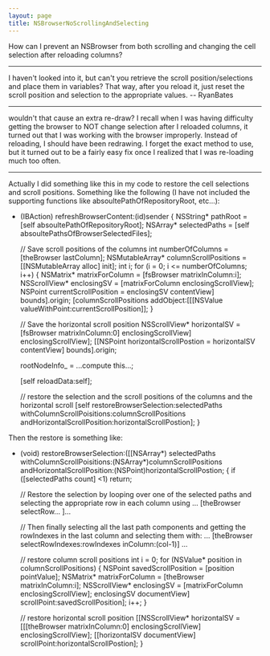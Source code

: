 ```yaml
---
layout: page
title: NSBrowserNoScrollingAndSelecting
---
```


How can I prevent an NSBrowser from both scrolling and changing the cell selection after reloading columns?

----

I haven't looked into it, but can't you retrieve the scroll position/selections and place them in variables? That way, after you reload it, just reset the scroll position and selection to the appropriate values. -- RyanBates

----

wouldn't that cause an extra re-draw? 
 I recall when I was having difficulty getting the browser to NOT change selection after I reloaded columns, it turned out that I was working with the browser improperly.  Instead of reloading, I should have been redrawing.  I forget the exact method to use, but it turned out to be a fairly easy fix once I realized that I was re-loading much too often.

----

Actually I did something like this in my code to restore the cell selections and scroll positions. Something like the following (I have not included the supporting functions like absoultePathOfRepositoryRoot, etc...):

    

- (IBAction) refreshBrowserContent:(id)sender
{
	NSString* pathRoot = [self absoultePathOfRepositoryRoot];
	NSArray* selectedPaths = [self absoultePathsOfBrowserSelectedFiles];

	// Save scroll positions of the columns
	int numberOfColumns = [theBrowser lastColumn];
	NSMutableArray* columnScrollPositions = [[NSMutableArray alloc] init];
	int i;
	for (i = 0; i <= numberOfColumns; i++)
	{
		NSMatrix* matrixForColumn = [fsBrowser matrixInColumn:i];
		NSScrollView* enclosingSV = [matrixForColumn enclosingScrollView];
		NSPoint currentScrollPosition = enclosingSV contentView] bounds].origin;
		[columnScrollPositions addObject:[[[NSValue valueWithPoint:currentScrollPosition]];
	}

	// Save the horizontal scroll position
	NSScrollView* horizontalSV = [fsBrowser matrixInColumn:0] enclosingScrollView] enclosingScrollView];
	[[NSPoint horizontalScrollPostion = horizontalSV contentView] bounds].origin;

	rootNodeInfo_ = ...compute this...;


	[self reloadData:self];
	
	// restore the selection and the scroll positions of the columns and the horizontal scroll
	[self restoreBrowserSelection:selectedPaths withColumnScrollPoisitions:columnScrollPositions andHorizontalScrollPosition:horizontalScrollPostion];
}


Then the restore is something like:

    
- (void) restoreBrowserSelection:([[NSArray*) selectedPaths withColumnScrollPoisitions:(NSArray*)columnScrollPositions  andHorizontalScrollPosition:(NSPoint)horizontalScrollPostion;
{
	if ([selectedPaths count] <1)
		return;

	// Restore the selection by looping over one of the selected paths and selecting the appropriate row in each column using
	... [theBrowser selectRow... ]...

	// Then finally selecting all the last path components and getting the rowIndexes in the last column and selecting them with:
	... [theBrowser selectRowIndexes:rowIndexes inColumn:(col-1)] ...

	// restore column scroll positions
	int i = 0;
	for (NSValue* position in columnScrollPositions)
	{
		NSPoint savedScrollPosition = [position pointValue];
		NSMatrix* matrixForColumn = [theBrowser matrixInColumn:i];
		NSScrollView* enclosingSV = [matrixForColumn enclosingScrollView];
		enclosingSV documentView] scrollPoint:savedScrollPosition];
		i++;
	}

	// restore horizontal scroll position
	[[NSScrollView* horizontalSV = [[[theBrowser matrixInColumn:0] enclosingScrollView] enclosingScrollView];
	[[horizontalSV documentView] scrollPoint:horizontalScrollPostion];
}

